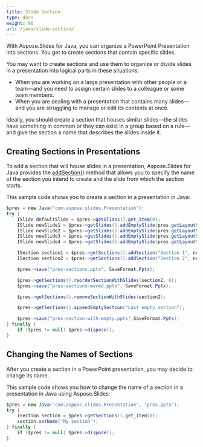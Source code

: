 ```yaml
---
title: Slide Section
type: docs
weight: 90
url: /java/slide-section/
---
```


With Aspose.Slides for Java, you can organize a PowerPoint Presentation into sections. You get to create sections that contain specific slides. 

You may want to create sections and use them to organize or divide slides in a presentation into logical parts in these situations:

- When you are working on a large presentation with other people or a team—and you need to assign certain slides to a colleague or some team members. 
- When you are dealing with a presentation that contains many slides—and you are struggling to manage or edit its contents at once.

Ideally, you should create a section that houses similar slides—the slides have something in common or they can exist in a group based on a rule—and give the section a name that describes the slides inside it. 

## Creating Sections in Presentations

To add a section that will house slides in a presentation, Aspose.Slides for Java provides the [addSection()](https://apireference.aspose.com/slides/java/com.aspose.slides/ISectionCollection#addSection-java.lang.String-com.aspose.slides.ISlide-) method that allows you to specify the name of the section you intend to create and the slide from which the section starts. 

This sample code shows you to create a section in a presentation in Java:

```java
$pres = new Java("com.aspose.slides.Presentation");
try {
    ISlide defaultSlide = $pres->getSlides().get_Item(0);
    ISlide newSlide1 = $pres->getSlides().addEmptySlide(pres.getLayoutSlides().get_Item(0));
    ISlide newSlide2 = $pres->getSlides().addEmptySlide(pres.getLayoutSlides().get_Item(0));
    ISlide newSlide3 = $pres->getSlides().addEmptySlide(pres.getLayoutSlides().get_Item(0));
    ISlide newSlide4 = $pres->getSlides().addEmptySlide(pres.getLayoutSlides().get_Item(0));

    ISection section1 = $pres->getSections().addSection("Section 1", newSlide1);
    ISection section2 = $pres->getSections().addSection("Section 2", newSlide3); // section1 will be ended at newSlide2 and after it section2 will start   

    $pres->save("pres-sections.pptx", SaveFormat.Pptx);

    $pres->getSections().reorderSectionWithSlides(section2, 0);
    $pres->save("pres-sections-moved.pptx", SaveFormat.Pptx);

    $pres->getSections().removeSectionWithSlides(section2);

    $pres->getSections().appendEmptySection("Last empty section");

    $pres->save("pres-section-with-empty.pptx",SaveFormat.Pptx);
} finally {
    if ($pres != null) $pres->dispose();
}
```

## Changing the Names of Sections

After you create a section in a PowerPoint presentation, you may decide to change its name. 

This sample code shows you how to change the name of a section in a presentation in Java using Aspose.Slides:

```java
$pres = new Java("com.aspose.slides.Presentation", "pres.pptx");
try {
    ISection section = $pres->getSections().get_Item(0);
    section.setName("My section");
} finally {
    if ($pres != null) $pres->dispose();
}
```



